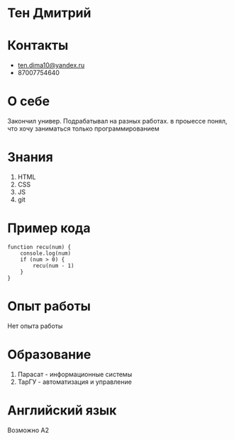 # Тен Дмитрий 
# Контакты 
* ten.dima10@yandex.ru 
* 87007754640 
# О себе 
Закончил универ. Подрабатывал на разных работах. в проыессе понял, что хочу заниматься только программированием 
# Знания 
1. HTML 
2. CSS 
3. JS 
4. git 

# Пример кода 
```
function recu(num) { 
    console.log(num) 
    if (num > 0) { 
        recu(num - 1) 
    } 
} 
```

# Опыт работы 
Нет опыта работы

# Образование 
1. Парасат - информационные системы 
2. ТарГУ - автоматизация и управление

# Английский язык 
Возможно А2